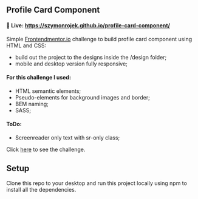 
## Profile Card Component

#### 🎥 Live: https://szymonrojek.github.io/profile-card-component/

Simple [Frontendmentor.io](https://www.frontendmentor.io/dashboard) challenge to build profile card component using HTML and CSS:
* build out the project to the designs inside the /design folder;
* mobile and desktop version fully responsive;

#### **For this challenge I used:**
* HTML semantic elements;
* Pseudo-elements for background images and border;
* BEM naming;
* SASS;

#### **ToDo:**
- Screenreader only text with sr-only class;

Click [here](https://www.frontendmentor.io/challenges/profile-card-component-cfArpWshJ) to see the challenge.

## Setup
Clone this repo to your desktop and run this project locally using npm to install all the dependencies.




